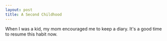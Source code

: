 ```yaml
---
layout: post
title: A Second Childhood
---
```

When I was a kid, my mom encouraged me to keep a diary. It's a good time to resume this habit now.

